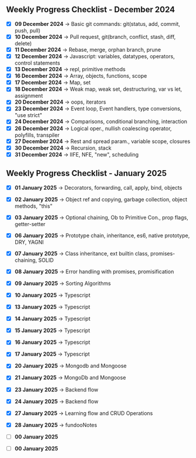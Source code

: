 ## Weekly Progress Checklist - December 2024

- [X] **09 December 2024** -> Basic git commands: git(status, add, commit, push, pull)
- [X] **10 December 2024** -> Pull request, git(branch, conflict, stash, diff, delete)
- [X] **11 December 2024** -> Rebase, merge, orphan branch, prune
- [X] **12 December 2024** -> Javascript: variables, datatypes, operators, control statements
- [X] **13 December 2024** -> repl, primitive methods
- [X] **16 December 2024** -> Array, objects, functions, scope
- [X] **17 December 2024** -> Map, set
- [X] **18 December 2024** -> Weak map, weak set, destructuring, var vs let, assignment 
- [X] **20 December 2024** -> oops, iterators 
- [X] **23 December 2024** -> Event loop, Event handlers, type conversions, "use strict"
- [X] **24 December 2024** -> Comparisons, conditional branching, interaction
- [X] **26 December 2024** -> Logical oper., nullish coalescing operator, polyfills, transpiler
- [X] **27 December 2024** -> Rest and spread param., variable scope, closures
- [X] **30 December 2024** -> Recursion, stack
- [X] **31 December 2024** -> IIFE, NFE, "new", scheduling

## Weekly Progress Checklist - January 2025

- [X] **01 January 2025** -> Decorators, forwarding, call, apply, bind, objects
- [X] **02 January 2025** -> Object ref and copying, garbage collection, object methods, "this"
- [X] **03 January 2025** -> Optional chaining, Ob to Primitive Con., prop flags, getter-setter
- [X] **06 January 2025** -> Prototype chain, inheritance, es6, native prototype, DRY, YAGNI
- [X] **07 January 2025** -> Class inheritance, ext builtin class, promises-chaining, SOLID
- [X] **08 January 2025** -> Error handling with promises, promisification
- [X] **09 January 2025** -> Sorting Algorithms
- [X] **10 January 2025** -> Typescript 
- [X] **13 January 2025** -> Typescript
- [x] **14 January 2025** -> Typescript
- [x] **15 January 2025** -> Typescript
- [X] **16 January 2025** -> Typescript
- [X] **17 January 2025** -> Typescript
- [X] **20 January 2025** -> Mongodb and Mongoose
- [X] **21 January 2025** -> MongoDb and Mongoose
- [X] **23 January 2025** -> Backend flow
- [X] **24 January 2025** -> Backend flow
- [X] **27 January 2025** -> Learning flow and CRUD Operations
- [X] **28 January 2025** -> fundooNotes
- [ ] **00 January 2025**
- [ ] **00 January 2025**


